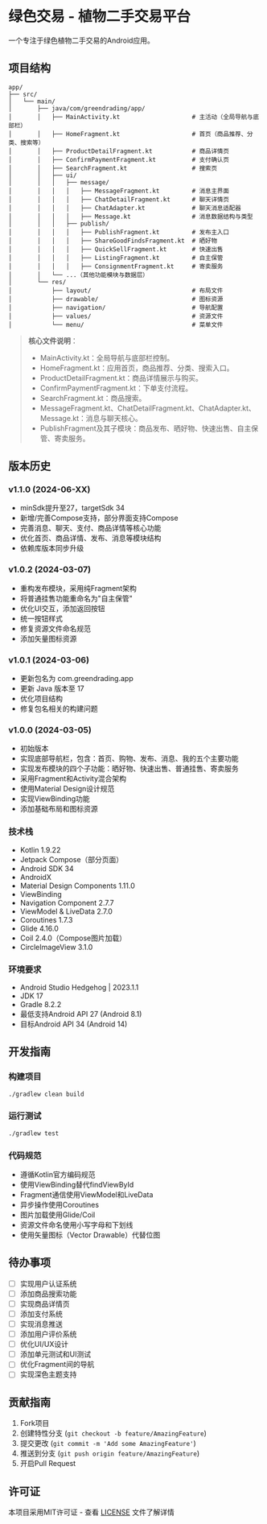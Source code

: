 # 绿色交易 - 植物二手交易平台

一个专注于绿色植物二手交易的Android应用。

## 项目结构

```
app/
├── src/
│   └── main/
│       ├── java/com/greendrading/app/
│       │   ├── MainActivity.kt                    # 主活动（全局导航与底部栏）
│       │   ├── HomeFragment.kt                    # 首页（商品推荐、分类、搜索等）
│       │   ├── ProductDetailFragment.kt           # 商品详情页
│       │   ├── ConfirmPaymentFragment.kt          # 支付确认页
│       │   ├── SearchFragment.kt                  # 搜索页
│       │   ├── ui/
│       │   │   ├── message/
│       │   │   │   ├── MessageFragment.kt         # 消息主界面
│       │   │   │   ├── ChatDetailFragment.kt      # 聊天详情页
│       │   │   │   ├── ChatAdapter.kt             # 聊天消息适配器
│       │   │   │   ├── Message.kt                 # 消息数据结构与类型
│       │   │   ├── publish/
│       │   │   │   ├── PublishFragment.kt         # 发布主入口
│       │   │   │   ├── ShareGoodFindsFragment.kt  # 晒好物
│       │   │   │   ├── QuickSellFragment.kt       # 快速出售
│       │   │   │   ├── ListingFragment.kt         # 自主保管
│       │   │   │   ├── ConsignmentFragment.kt     # 寄卖服务
│       │   └── ...（其他功能模块与数据层）
│       └── res/
│           ├── layout/                            # 布局文件
│           ├── drawable/                          # 图标资源
│           ├── navigation/                        # 导航配置
│           ├── values/                            # 资源文件
│           └── menu/                              # 菜单文件
```

> **核心文件说明**：
> - MainActivity.kt：全局导航与底部栏控制。
> - HomeFragment.kt：应用首页，商品推荐、分类、搜索入口。
> - ProductDetailFragment.kt：商品详情展示与购买。
> - ConfirmPaymentFragment.kt：下单支付流程。
> - SearchFragment.kt：商品搜索。
> - MessageFragment.kt、ChatDetailFragment.kt、ChatAdapter.kt、Message.kt：消息与聊天核心。
> - PublishFragment及其子模块：商品发布、晒好物、快速出售、自主保管、寄卖服务。

## 版本历史

### v1.1.0 (2024-06-XX)
- minSdk提升至27，targetSdk 34
- 新增/完善Compose支持，部分界面支持Compose
- 完善消息、聊天、支付、商品详情等核心功能
- 优化首页、商品详情、发布、消息等模块结构
- 依赖库版本同步升级

### v1.0.2 (2024-03-07)
- 重构发布模块，采用纯Fragment架构
- 将普通挂售功能重命名为"自主保管"
- 优化UI交互，添加返回按钮
- 统一按钮样式
- 修复资源文件命名规范
- 添加矢量图标资源

### v1.0.1 (2024-03-06)
- 更新包名为 com.greendrading.app
- 更新 Java 版本至 17
- 优化项目结构
- 修复包名相关的构建问题

### v1.0.0 (2024-03-05)
- 初始版本
- 实现底部导航栏，包含：首页、购物、发布、消息、我的五个主要功能
- 实现发布模块的四个子功能：晒好物、快速出售、普通挂售、寄卖服务
- 采用Fragment和Activity混合架构
- 使用Material Design设计规范
- 实现ViewBinding功能
- 添加基础布局和图标资源

### 技术栈
- Kotlin 1.9.22
- Jetpack Compose（部分页面）
- Android SDK 34
- AndroidX
- Material Design Components 1.11.0
- ViewBinding
- Navigation Component 2.7.7
- ViewModel & LiveData 2.7.0
- Coroutines 1.7.3
- Glide 4.16.0
- Coil 2.4.0（Compose图片加载）
- CircleImageView 3.1.0

### 环境要求
- Android Studio Hedgehog | 2023.1.1
- JDK 17
- Gradle 8.2.2
- 最低支持Android API 27 (Android 8.1)
- 目标Android API 34 (Android 14)

## 开发指南

### 构建项目
```bash
./gradlew clean build
```

### 运行测试
```bash
./gradlew test
```

### 代码规范
- 遵循Kotlin官方编码规范
- 使用ViewBinding替代findViewById
- Fragment通信使用ViewModel和LiveData
- 异步操作使用Coroutines
- 图片加载使用Glide/Coil
- 资源文件命名使用小写字母和下划线
- 使用矢量图标（Vector Drawable）代替位图

## 待办事项
- [ ] 实现用户认证系统
- [ ] 添加商品搜索功能
- [ ] 实现商品详情页
- [ ] 添加支付系统
- [ ] 实现消息推送
- [ ] 添加用户评价系统
- [ ] 优化UI/UX设计
- [ ] 添加单元测试和UI测试
- [ ] 优化Fragment间的导航
- [ ] 实现深色主题支持

## 贡献指南
1. Fork项目
2. 创建特性分支 (`git checkout -b feature/AmazingFeature`)
3. 提交更改 (`git commit -m 'Add some AmazingFeature'`)
4. 推送到分支 (`git push origin feature/AmazingFeature`)
5. 开启Pull Request

## 许可证
本项目采用MIT许可证 - 查看 [LICENSE](LICENSE) 文件了解详情 